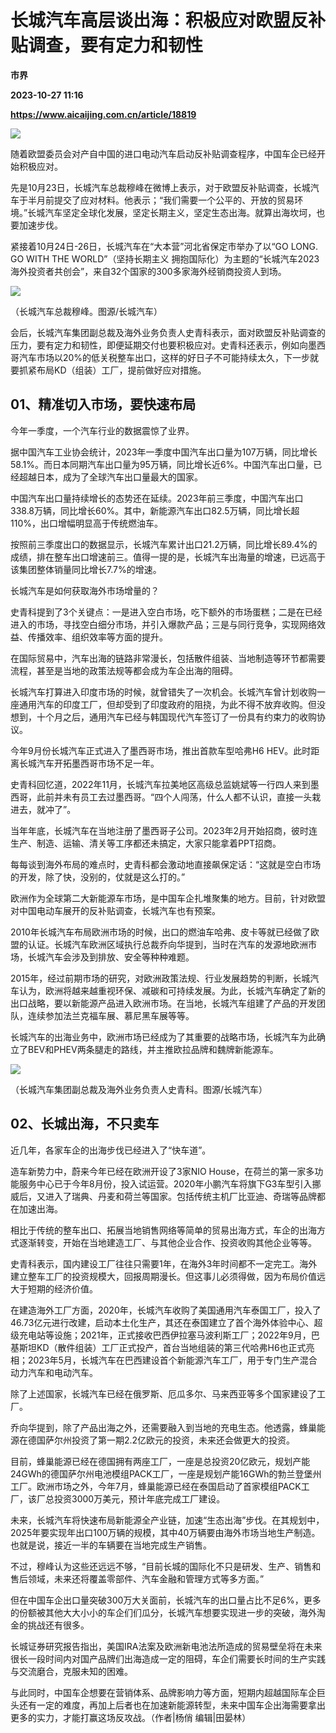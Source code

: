 # 长城汽车高层谈出海：积极应对欧盟反补贴调查，要有定力和韧性
**市界**

**2023-10-27 11:16**

**https://www.aicaijing.com.cn/article/18819**

![](https://cdn.aicaijing.com.cn/img/00245690-74b8-11ee-b98d-37d55659a655/JPEG)

随着欧盟委员会对产自中国的进口电动汽车启动反补贴调查程序，中国车企已经开始积极应对。

先是10月23日，长城汽车总裁穆峰在微博上表示，对于欧盟反补贴调查，长城汽车于半月前提交了应对材料。他表示；“我们需要一个公平的、开放的贸易环境。”长城汽车坚定全球化发展，坚定长期主义，坚定生态出海。就算出海坎坷，也要加速步伐。

紧接着10月24日-26日，长城汽车在“大本营”河北省保定市举办了以“GO LONG. GO WITH THE WORLD”（坚持长期主义 拥抱国际化）为主题的“长城汽车2023海外投资者共创会”，来自32个国家的300多家海外经销商投资人到场。

![](https://p3-sign.toutiaoimg.com/tos-cn-i-axegupay5k/81c0554d475544d3b9b16bb1c4162a81~noop.image?_iz=58558&from=article.pc_detail&x-expires=1699009051&x-signature=au4DfHjTDwWJP183DpnUjK8zoLQ%3D)

（长城汽车总裁穆峰。图源/长城汽车）

会后，长城汽车集团副总裁及海外业务负责人史青科表示，面对欧盟反补贴调查的压力，要有定力和韧性，即便延期交付也要积极应对。史青科还表示，例如向墨西哥汽车市场以20%的低关税整车出口，这样的好日子不可能持续太久，下一步就要抓紧布局KD（组装）工厂，提前做好应对措施。

**01、精准切入市场，要快速布局**
-------------------

今年一季度，一个汽车行业的数据震惊了业界。

据中国汽车工业协会统计，2023年一季度中国汽车出口量为107万辆，同比增长58.1%。而日本同期汽车出口量为95万辆，同比增长近6%。中国汽车出口量，已经超越日本，成为了全球汽车出口量最大的国家。

中国汽车出口量持续增长的态势还在延续。2023年前三季度，中国汽车出口338.8万辆，同比增长60%。其中，新能源汽车出口82.5万辆，同比增长超110%，出口增幅明显高于传统燃油车。

按照前三季度出口的数据显示，长城汽车累计出口21.2万辆，同比增长89.4%的成绩，排在整车出口增速前三。值得一提的是，长城汽车出海量的增速，已远高于该集团整体销量同比增长7.7%的增速。

长城汽车是如何获取海外市场增量的？

史青科提到了3个关键点：一是进入空白市场，吃下额外的市场蛋糕；二是在已经进入的市场，寻找空白细分市场，并引入爆款产品；三是与同行竞争，实现网络效益、传播效率、组织效率等方面的提升。

在国际贸易中，汽车出海的链路非常漫长，包括散件组装、当地制造等环节都需要流程，甚至是当地的政策法规等都会成为车企出海的阻碍。

长城汽车打算进入印度市场的时候，就曾错失了一次机会。长城汽车曾计划收购一座通用汽车的印度工厂，但却受到了印度政府的阻挠，为此不得不放弃收购。但没想到，十个月之后，通用汽车已经与韩国现代汽车签订了一份具有约束力的收购协议。

今年9月份长城汽车正式进入了墨西哥市场，推出首款车型哈弗H6 HEV。此时距离长城汽车开拓墨西哥市场不足一年。

史青科回忆道，2022年11月，长城汽车拉美地区高级总监姚斌等一行四人来到墨西哥，此前并未有员工去过墨西哥。“四个人闯荡，什么人都不认识，直接一头栽进去，就冲了”。

当年年底，长城汽车在当地注册了墨西哥子公司。2023年2月开始招商，彼时连生产、制造、运输、清关等工序都还未搞定，大家只能拿着PPT招商。

每每谈到海外布局的难点时，史青科都会激动地直接飙保定话：“这就是空白市场的开发，除了快，没别的，仗就是这么打的。”

欧洲作为全球第二大新能源车市场，是中国车企扎堆聚集的地方。目前，针对欧盟对中国电动车展开的反补贴调查，长城汽车也有预案。

2010年长城汽车布局欧洲市场的时候，出口的燃油车哈弗、皮卡等就已经做了欧盟的认证。长城汽车欧洲区域执行总裁乔向华提到，当时在汽车的发源地欧洲市场，长城汽车会涉及到排放、安全等种种难题。

2015年，经过前期市场的研究，对欧洲政策法规、行业发展趋势的判断，长城汽车认为，欧洲将越来越重视环保、减碳和可持续发展。为此，长城汽车确定了新的出口战略，要以新能源产品进入欧洲市场。在当地，长城汽车组建了产品的开发团队，连续参加法兰克福车展、慕尼黑车展等等。

长城汽车的出海业务中，欧洲市场已经成为了其重要的战略市场，长城汽车为此确立了BEV和PHEV两条腿走的路线，并主推欧拉品牌和魏牌新能源车。

![](https://p3-sign.toutiaoimg.com/tos-cn-i-6w9my0ksvp/cc6b1a8bec7441e58a1ddafa45e86df7~noop.image?_iz=58558&from=article.pc_detail&x-expires=1699009051&x-signature=aO6emndMsIeCMpFtDvfnTD%2Fx1Mw%3D)

（长城汽车集团副总裁及海外业务负责人史青科。图源/长城汽车）

**02、长城出海，不只卖车**
----------------

近几年，各家车企的出海步伐已经进入了“快车道”。

造车新势力中，蔚来今年已经在欧洲开设了3家NIO House，在荷兰的第一家多功能服务中心已于今年8月份，投入试运营。2020年小鹏汽车将旗下G3车型引入挪威后，又进入了瑞典、丹麦和荷兰等国家。包括传统主机厂比亚迪、奇瑞等品牌都在加速出海。

相比于传统的整车出口、拓展当地销售网络等简单的贸易出海方式，车企的出海方式逐渐转变，开始在当地建造工厂、与其他企业合作、投资收购其他企业等等。

史青科表示，国内建设工厂往往只需要1年，在海外3年时间都不一定完工。海外建立整车工厂的投资规模大，回报周期漫长。但这事儿必须得做，因为布局价值远大于短期的经济价值。

在建造海外工厂方面，2020年，长城汽车收购了美国通用汽车泰国工厂，投入了46.73亿元进行改建，启动本土化生产，其还在泰国建立了首个海外体验中心、超级充电站等设施；2021年，正式接收巴西伊拉塞马波利斯工厂；2022年9月，巴基斯坦KD（散件组装）工厂正式投产，首台当地组装的第三代哈弗H6也正式亮相；2023年5月，长城汽车在巴西建设首个新能源汽车工厂，用于专门生产混合动力汽车和电动汽车。

除了上述国家，长城汽车已经在俄罗斯、厄瓜多尔、马来西亚等多个国家建设了工厂。

乔向华提到，除了产品出海之外，还需要融入到当地的充电生态。他透露，蜂巢能源在德国萨尔州投资了第一期2.2亿欧元的投资，未来还会做更大的投资。

目前，蜂巢能源已经在德国拥有两座工厂，一座是总投资20亿欧元，规划产能24GWh的德国萨尔州电池模组PACK工厂，一座是规划产能16GWh的勃兰登堡州工厂。欧洲市场之外，今年7月，蜂巢能源已经在泰国启动了首家模组PACK工厂，该厂总投资3000万美元，预计年底完成工厂建设。

未来，长城汽车将快速布局新能源全产业链，加速“生态出海”步伐。在其规划中，2025年要实现年出口100万辆的规模，其中40万辆要由海外市场当地生产制造。也就是说，接近一半的车辆要在当地完成生产销售。

不过，穆峰认为这些还远远不够，“目前长城的国际化不只是研发、生产、销售和售后领域，未来还将覆盖零部件、汽车金融和管理方式等多方面。”

但在中国车企出口量突破300万大关面前，长城汽车的出口量占比不足6%，更多的份额被其他大大小小的车企们们瓜分，长城汽车想要实现进一步的突破，海外淘金的挑战还有很多。

长城证券研究报告指出，美国IRA法案及欧洲新电池法所造成的贸易壁垒将在未来很长一段时间内对国产品牌们出海造成一定的阻碍，车企们需要长时间的生产实践与交流磨合，克服未知的困难。

与此同时，中国车企想要在营销体系、品牌影响力等方面，短期内超越国际车企巨头还有一定的难度，再加上后者也在加速新能源转型，未来中国车企出海需要拿出更多的实力，才能打赢这场反攻战。（作者|杨俏 编辑|田晏林）